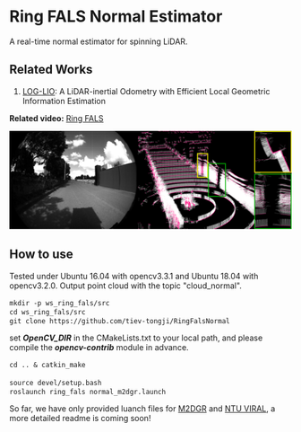 # Ring FALS Normal Estimator
A real-time normal estimator for spinning LiDAR.
## Related Works

1. [LOG-LIO](https://github.com/tiev-tongji/RingFalsNormal): A LiDAR-inertial Odometry with Efficient Local Geometric Information Estimation

**Related video:**  [Ring FALS](https://youtu.be/cxTLywI7X7M)

![normals.jpg](fig%2Fnormals.jpg)

## How to use
Tested under Ubuntu 16.04 with opencv3.3.1 and Ubuntu 18.04 with opencv3.2.0. 
Output point cloud with the topic "cloud_normal".

```angular2html
mkdir -p ws_ring_fals/src
cd ws_ring_fals/src
git clone https://github.com/tiev-tongji/RingFalsNormal
```
set _**OpenCV_DIR**_ in the CMakeLists.txt to your local path, and please compile the  _**opencv-contrib**_ module in advance.

```angular2html
cd .. & catkin_make

source devel/setup.bash
roslaunch ring_fals normal_m2dgr.launch 
```

So far, we have only provided luanch files for [M2DGR](https://github.com/SJTU-ViSYS/M2DGR) and [NTU VIRAL](https://github.com/ntu-aris/ntu_viral_dataset), a more detailed readme is coming soon!

